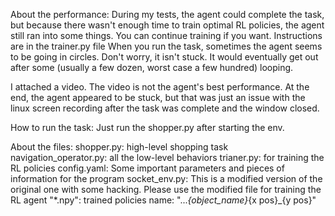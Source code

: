 About the performance:
During my tests, the agent could complete the task, but because there wasn't enough time to train optimal RL policies, the agent still ran into some things. You can continue training if you want. Instructions are in the trainer.py file
When you run the task, sometimes the agent seems to be going in circles. Don't worry, it isn't stuck. It would eventually get out after some (usually a few dozen, worst case a few hundred) looping.

I attached a video. The video is not the agent's best performance. At the end, the agent appeared to be stuck, but that was just an issue with the linux screen recording after the task was complete and the window closed.



How to run the task:
Just run the shopper.py after starting the env. 

About the files:
shopper.py: high-level shopping task
navigation_operator.py: all the low-level behaviors
trianer.py: for training the RL policies
config.yaml: Some important parameters and pieces of information for the program
socket_env.py: This is a modified version of the original one with some hacking. Please use the modified file for training the RL agent
"*.npy": trained policies name: "..._{object_name}_{x pos}_{y pos}"
